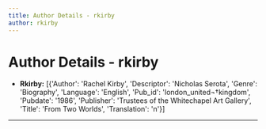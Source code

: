 ```yaml
---
title: Author Details - rkirby
author: rkirby
---
```


# Author Details - rkirby

<ul>
    <li><strong>Rkirby:</strong> [{'Author': 'Rachel Kirby', 'Descriptor': 'Nicholas Serota', 'Genre': 'Biography', 'Language': 'English', 'Pub_id': 'london_united¬†kingdom', 'Pubdate': '1986', 'Publisher': 'Trustees of the Whitechapel Art Gallery', 'Title': 'From Two Worlds', 'Translation': 'n'}]</li>
</ul>
<hr>